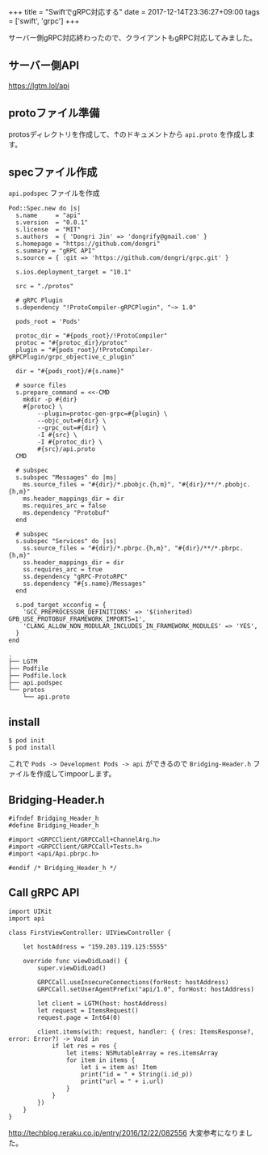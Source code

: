 +++
title = "SwiftでgRPC対応する"
date = 2017-12-14T23:36:27+09:00
tags = ['swift', 'grpc']
+++

サーバー側gRPC対応終わったので、クライアントもgRPC対応してみました。

## サーバー側API

https://lgtm.lol/api

## protoファイル準備
protosディレクトリを作成して、↑のドキュメントから `api.proto` を作成します。

## specファイル作成

`api.podspec` ファイルを作成

```
Pod::Spec.new do |s|
  s.name     = "api"
  s.version  = "0.0.1"
  s.license  = "MIT"
  s.authors  = { 'Dongri Jin' => 'dongrify@gmail.com' }
  s.homepage = "https://github.com/dongri"
  s.summary = "gRPC API"
  s.source = { :git => 'https://github.com/dongri/grpc.git' }

  s.ios.deployment_target = "10.1"

  src = "./protos"

  # gRPC Plugin
  s.dependency "!ProtoCompiler-gRPCPlugin", "~> 1.0"

  pods_root = 'Pods'

  protoc_dir = "#{pods_root}/!ProtoCompiler"
  protoc = "#{protoc_dir}/protoc"
  plugin = "#{pods_root}/!ProtoCompiler-gRPCPlugin/grpc_objective_c_plugin"

  dir = "#{pods_root}/#{s.name}"

  # source files
  s.prepare_command = <<-CMD
    mkdir -p #{dir}
    #{protoc} \
        --plugin=protoc-gen-grpc=#{plugin} \
        --objc_out=#{dir} \
        --grpc_out=#{dir} \
        -I #{src} \
        -I #{protoc_dir} \
        #{src}/api.proto
  CMD

  # subspec
  s.subspec "Messages" do |ms|
    ms.source_files = "#{dir}/*.pbobjc.{h,m}", "#{dir}/**/*.pbobjc.{h,m}"
    ms.header_mappings_dir = dir
    ms.requires_arc = false
    ms.dependency "Protobuf"
  end

  # subspec
  s.subspec "Services" do |ss|
    ss.source_files = "#{dir}/*.pbrpc.{h,m}", "#{dir}/**/*.pbrpc.{h,m}"
    ss.header_mappings_dir = dir
    ss.requires_arc = true
    ss.dependency "gRPC-ProtoRPC"
    ss.dependency "#{s.name}/Messages"
  end

  s.pod_target_xcconfig = {
    'GCC_PREPROCESSOR_DEFINITIONS' => '$(inherited) GPB_USE_PROTOBUF_FRAMEWORK_IMPORTS=1',
    'CLANG_ALLOW_NON_MODULAR_INCLUDES_IN_FRAMEWORK_MODULES' => 'YES',
  }
end
```

```
.
├── LGTM
├── Podfile
├── Podfile.lock
├── api.podspec
└── protos
    └── api.proto
```

## install

```
$ pod init
$ pod install
```
これで `Pods -> Development Pods -> api` ができるので `Bridging-Header.h` ファイルを作成してimpoorします。

## Bridging-Header.h

```
#ifndef Bridging_Header_h
#define Bridging_Header_h

#import <GRPCClient/GRPCCall+ChannelArg.h>
#import <GRPCClient/GRPCCall+Tests.h>
#import <api/Api.pbrpc.h>

#endif /* Bridging_Header_h */
```

## Call gRPC API

```
import UIKit
import api

class FirstViewController: UIViewController {

    let hostAddress = "159.203.119.125:5555"

    override func viewDidLoad() {
        super.viewDidLoad()
        
        GRPCCall.useInsecureConnections(forHost: hostAddress)
        GRPCCall.setUserAgentPrefix("api/1.0", forHost: hostAddress)
        
        let client = LGTM(host: hostAddress)
        let request = ItemsRequest()
        request.page = Int64(0)

        client.items(with: request, handler: { (res: ItemsResponse?, error: Error?) -> Void in
            if let res = res {
                let items: NSMutableArray = res.itemsArray
                for item in items {
                    let i = item as! Item
                    print("id = " + String(i.id_p))
                    print("url = " + i.url)
                }
            }
        })
    }
}
```

http://techblog.reraku.co.jp/entry/2016/12/22/082556 大変参考になりました。
